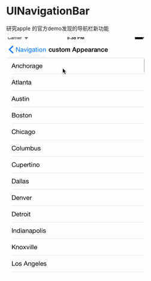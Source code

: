 # UINavigationBar
研究apple 的官方demo发现的导航栏新功能  

![image](https://github.com/crossPQW/UINavigationBar/blob/master/UINavigationBar/11.gif)  


